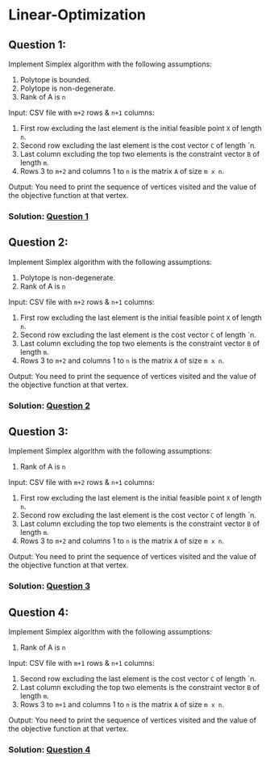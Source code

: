 # Linear-Optimization

## Question 1:

Implement Simplex algorithm with the following assumptions:

1. Polytope is bounded.
2. Polytope is non-degenerate.
3. Rank of A is `n`

Input: CSV file with `m+2` rows & `n+1` columns:

1. First row excluding the last element is the initial feasible point `X` of length `n`.
2. Second row excluding the last element is the cost vector `C` of length `n.
3. Last column excluding the top two elements is the constraint vector `B` of length `m`.
4. Rows 3 to `m+2` and columns 1 to `n` is the matrix `A` of size `m x n`.

Output: You need to print the sequence of vertices visited and the value of the objective function at that vertex.

### Solution: [Question 1](https://github.com/kurugodukarthik11/Linear-Optimization/blob/main/Assignment/Q1.py)

## Question 2:

Implement Simplex algorithm with the following assumptions:

1. Polytope is non-degenerate.
2. Rank of A is `n`

Input: CSV file with `m+2` rows & `n+1` columns:

1. First row excluding the last element is the initial feasible point `X` of length `n`.
2. Second row excluding the last element is the cost vector `C` of length `n.
3. Last column excluding the top two elements is the constraint vector `B` of length `m`.
4. Rows 3 to `m+2` and columns 1 to `n` is the matrix `A` of size `m x n`.

Output: You need to print the sequence of vertices visited and the value of the objective function at that vertex.

### Solution: [Question 2](https://github.com/kurugodukarthik11/Linear-Optimization/blob/main/Assignment/Q2.py)

## Question 3:

Implement Simplex algorithm with the following assumptions:

1. Rank of A is `n`

Input: CSV file with `m+2` rows & `n+1` columns:

1. First row excluding the last element is the initial feasible point `X` of length `n`.
2. Second row excluding the last element is the cost vector `C` of length `n.
3. Last column excluding the top two elements is the constraint vector `B` of length `m`.
4. Rows 3 to `m+2` and columns 1 to `n` is the matrix `A` of size `m x n`.

Output: You need to print the sequence of vertices visited and the value of the objective function at that vertex.

### Solution: [Question 3](https://github.com/kurugodukarthik11/Linear-Optimization/blob/main/Assignment/Q3.py)

## Question 4:

Implement Simplex algorithm with the following assumptions:

1. Rank of A is `n`

Input: CSV file with `m+1` rows & `n+1` columns:

1. Second row excluding the last element is the cost vector `C` of length `n.
2. Last column excluding the top two elements is the constraint vector `B` of length `m`.
3. Rows 3 to `m+1` and columns 1 to `n` is the matrix `A` of size `m x n`.

Output: You need to print the sequence of vertices visited and the value of the objective function at that vertex.

### Solution: [Question 4](https://github.com/kurugodukarthik11/Linear-Optimization/blob/main/Assignment/Q4.py)